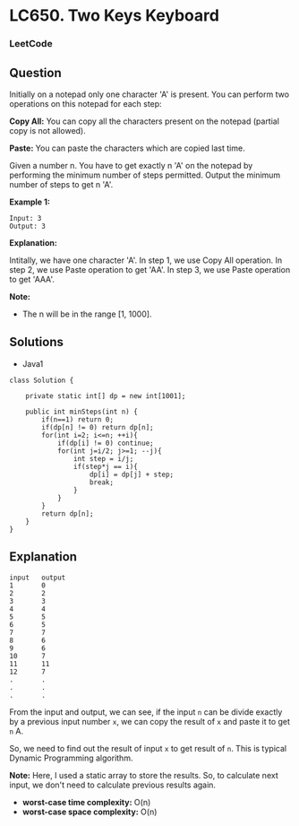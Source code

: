 # LC650. Two Keys Keyboard

### LeetCode

## Question

Initially on a notepad only one character 'A' is present. You can perform two operations on this notepad for each step:

**Copy All:** You can copy all the characters present on the notepad (partial copy is not allowed).

**Paste:** You can paste the characters which are copied last time.

Given a number n. You have to get exactly n 'A' on the notepad by performing the minimum number of steps permitted. Output the minimum number of steps to get n 'A'.

**Example 1:**
```
Input: 3
Output: 3
```

**Explanation:**

Intitally, we have one character 'A'.
In step 1, we use Copy All operation.
In step 2, we use Paste operation to get 'AA'.
In step 3, we use Paste operation to get 'AAA'.

**Note:**

* The n will be in the range [1, 1000].

## Solutions

* Java1
```
class Solution {
    
    private static int[] dp = new int[1001];
    
    public int minSteps(int n) {
        if(n==1) return 0;
        if(dp[n] != 0) return dp[n];
        for(int i=2; i<=n; ++i){
            if(dp[i] != 0) continue;
            for(int j=i/2; j>=1; --j){
                int step = i/j;
                if(step*j == i){
                    dp[i] = dp[j] + step;
                    break;
                }
            }
        }
        return dp[n];
    }
}
```

## Explanation

```
input   output
1       0
2       2
3       3
4       4
5       5
6       5 
7       7
8       6
9       6
10      7
11      11
12      7
.       .
.       .
.       .
```

From the input and output, we can see, if the input `n` can be divide exactly by a previous input number `x`, we can copy the result of `x` and paste it to get `n` A.

So, we need to find out the result of input `x` to get result of `n`. This is typical Dynamic Programming algorithm.

**Note:** Here, I used a static array to store the results. So, to calculate next input, we don't need to calculate previous results again.

* **worst-case time complexity:** O(n<sup></sup>)
* **worst-case space complexity:** O(n)